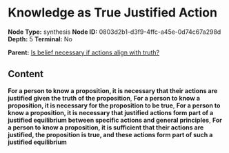 # Knowledge as True Justified Action

**Node Type:** synthesis
**Node ID:** 0803d2b1-d3f9-4ffc-a45e-0d74c67a298d
**Depth:** 5
**Terminal:** No

**Parent:** [Is belief necessary if actions align with truth?](is-belief-necessary-if-actions-align-with-truth-antithesis-627822b3-76e2-41c1-a316-912561511cd2.md)

## Content

**For a person to know a proposition, it is necessary that their actions are justified given the truth of the proposition**, **For a person to know a proposition, it is necessary for the proposition to be true**, **For a person to know a proposition, it is necessary that justified actions form part of a justified equilibrium between specific actions and general principles**, **For a person to know a proposition, it is sufficient that their actions are justified, the proposition is true, and these actions form part of such a justified equilibrium**
